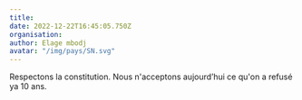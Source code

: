 ```yaml
---
title: 
date: 2022-12-22T16:45:05.750Z
organisation: 
author: Elage mbodj
avatar: "/img/pays/SN.svg"
---
```


Respectons la constitution. 
Nous n'acceptons aujourd’hui ce qu'on a refusé ya 10 ans.